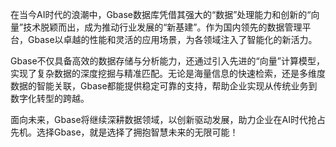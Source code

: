 在当今AI时代的浪潮中，Gbase数据库凭借其强大的“数据”处理能力和创新的“向量”技术脱颖而出，成为推动行业发展的“新基建”。作为国内领先的数据管理平台，Gbase以卓越的性能和灵活的应用场景，为各领域注入了智能化的新活力。

Gbase不仅具备高效的数据存储与分析能力，还通过引入先进的“向量”计算模型，实现了复杂数据的深度挖掘与精准匹配。无论是海量信息的快速检索，还是多维度数据的智能关联，Gbase都能提供稳定可靠的支持，帮助企业实现从传统业务到数字化转型的跨越。

面向未来，Gbase将继续深耕数据领域，以创新驱动发展，助力企业在AI时代抢占先机。选择Gbase，就是选择了拥抱智慧未来的无限可能！